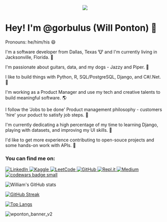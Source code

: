 <p align="center">
  <img src="https://user-images.githubusercontent.com/19881320/120911465-b2d8bb00-c655-11eb-9efb-298d23084cbf.png">
</p>

# Hey! I'm @gorbulus (Will Ponton) 👋

Pronouns: he/him/his 😄

I'm a software developer from Dallas, Texas 🐮 and I'm currently living in Jacksonville, Florida. 🌴

I'm passionate about guitars, data, and my dogs - Jazzy and Piper. 🎸

I like to build things with Python, R, SQL/PostgreSQL, Django, and C#/.Net. 🤖

I'm working as a Product Manager and use my tech and creative talents to build meaningful software. 🌎

I follow the 'Jobs to be done' Product management philosophy - customers 'hire' your poduct to satisfy job steps. 👷

I'm currently dedicating a high percentage of my time to learning Django, playing with datasets, and improving my UI skills. 🐍

I'd like to get more experience contributing to open-souce projects and some hands-on work with APIs. 👯  

### You can find me on:

<a href="https://www.linkedin.com/in/williamponton/">
         <img alt="LinkedIn" src="https://img.shields.io/badge/linkedin-%230077B5.svg?style=for-the-badge&logo=linkedin&logoColor=white"/>
      </a>
      
 <a href="https://www.kaggle.com/pontwa">
        <img alt="Kaggle" src="https://img.shields.io/badge/Kaggle-20BEFF?style=for-the-badge&logo=Kaggle&logoColor=white"/>
      </a>

<a href="https://leetcode.com/waponton/">
       <img alt="LeetCode" src="https://img.shields.io/badge/-LeetCode-FFA116?style=for-the-badge&logo=LeetCode&logoColor=black"/> 
      </a>
       
<a href="https://github.com/gorbulus">
       <img alt="GitHub" src="https://img.shields.io/badge/github-%23121011.svg?style=for-the-badge&logo=github&logoColor=white"/> 
      </a>
      
<a href="https://repl.it/@gorbulus">
        <img alt="Repl.it" src="https://img.shields.io/badge/Repl.it-%230D101E.svg?style=for-the-badge&logo=Repl.it&logoColor=white"/>
      </a>
 
<a href="https://medium.com/@waponton">
        <img alt="Medium" src="https://img.shields.io/badge/Medium-%23000000.svg?style=for-the-badge&logo=Medium&logoColor=white"/>
      </a>

<div>
      <a href="https://www.codewars.com/users/gorbulus/completed">
              <img alt="codewars badge small" src="https://www.codewars.com/users/gorbulus/badges/large" />
            </a>
</div>

![William's GitHub stats](https://github-readme-stats.vercel.app/api?username=gorbulus&count_private=true&show_icons=true&theme=dark)

[![GitHub Streak](http://github-readme-streak-stats.herokuapp.com?user=gorbulus&theme=dark)](https://git.io/streak-stats)

[![Top Langs](https://github-readme-stats.vercel.app/api/top-langs/?username=gorbulus&layout=compact&theme=dark)](https://github.com/anuraghazra/github-readme-stats)

![wponton_banner_v2](https://user-images.githubusercontent.com/19881320/120911487-d56ad400-c655-11eb-890f-09278a9229b6.png)
